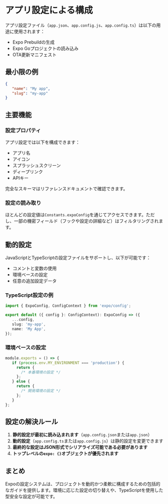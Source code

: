 # アプリ設定による構成

アプリ設定ファイル（`app.json`、`app.config.js`、`app.config.ts`）は以下の用途に使用されます：

- Expo Prebuildの生成
- Expo Goプロジェクトの読み込み
- OTA更新マニフェスト

## 最小限の例

```json
{
   "name": "My app",
   "slug": "my-app"
}
```

## 主要機能

### 設定プロパティ

アプリ設定では以下を構成できます：

- アプリ名
- アイコン
- スプラッシュスクリーン
- ディープリンク
- APIキー

完全なスキーマはリファレンスドキュメントで確認できます。

### 設定の読み取り

ほとんどの設定値は`Constants.expoConfig`を通じてアクセスできます。ただし、一部の機密フィールド（フックや設定の詳細など）はフィルタリングされます。

## 動的設定

JavaScriptとTypeScriptの設定ファイルをサポートし、以下が可能です：

- コメントと変数の使用
- 環境ベースの設定
- 任意の追加設定データ

### TypeScript設定の例

```typescript
import { ExpoConfig, ConfigContext } from 'expo/config';

export default ({ config }: ConfigContext): ExpoConfig => ({
   ...config,
   slug: 'my-app',
   name: 'My App',
});
```

### 環境ベースの設定

```javascript
module.exports = () => {
   if (process.env.MY_ENVIRONMENT === 'production') {
     return {
       /* 本番環境の設定 */
     };
   } else {
     return {
       /* 開発環境の設定 */
     };
   }
};
```

## 設定の解決ルール

1. **静的設定が最初に読み込まれます**（`app.config.json`または`app.json`）
2. **動的設定**（`app.config.ts`または`app.config.js`）は静的設定を変更できます
3. **最終的な設定はJSON形式でシリアライズ可能である必要があります**
4. **トップレベルの`expo: {}`オブジェクトが優先されます**

## まとめ

Expoの設定システムは、プロジェクトを動的かつ柔軟に構成するための包括的なガイドを提供します。環境に応じた設定の切り替えや、TypeScriptを使用した型安全な設定が可能です。
